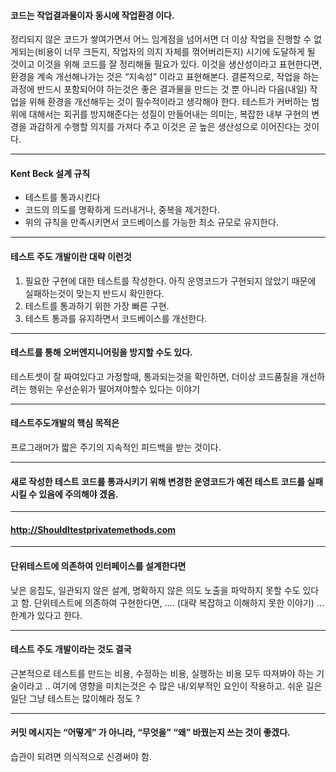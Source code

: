 
#### 코드는 작업결과물이자 동시에 작업환경 이다. 
정리되지 않은 코드가 쌓여가면서 어느 임계점을 넘어서면 더 이상 작업을 진행할 수 없게되는(비용이 너무 크든지, 작업자의 의지 자체를 꺾어버리든지) 시기에 도달하게 될 것이고 이것을 위해 코드를 잘 정리해둘 필요가 있다. 이것을 생산성이라고 표현한다면, 환경을 계속 개선해나가는 것은 “지속성” 이라고 표현해본다. 결론적으로, 작업을 하는 과정에 반드시 포함되어야 하는것은 좋은 결과물을 만드는 것 뿐 아니라 다음(내일) 작업을 위해 환경을 개선해두는 것이 필수적이라고 생각해야 한다. 테스트가 커버하는 범위에 대해서는 회귀를 방지해준다는 성질이 만들어내는 의미는, 복잡한 내부 구현의 변경을 과감하게 수행할 의지를 가져다 주고 이것은 곧 높은 생산성으로 이어진다는 것이다.

---

#### Kent Beck 설계 규칙
- 테스트를 통과시킨다
- 코드의 의도를 명확하게 드러내거나, 중복을 제거한다.
- 위의 규칙을 만족시키면서 코드베이스를 가능한 최소 규모로 유지한다.

---

#### 테스트 주도 개발이란 대략 이런것
1. 필요한 구현에 대한 테스트를 작성한다. 아직 운영코드가 구현되지 않았기 때문에 실패하는것이 맞는지 반드시 확인한다.
2. 테스트를 통과하기 위한 가장 빠른 구현.
3. 테스트 통과를 유지하면서 코드베이스를 개선한다.

---
    
#### 테스트를 통해 오버엔지니어링을 방지할 수도 있다. 
테스트셋이 잘 짜여있다고 가정할때, 통과되는것을 확인하면, 더이상 코드품질을 개선하려는 행위는 우선순위가 떨어져야할수 있다는 이야기 

---

#### 테스트주도개발의 핵심 목적은
프로그래머가 짧은 주기의 지속적인 피드백을 받는 것이다.

---

#### 새로 작성한 테스트 코드를 통과시키기 위해 변경한 운영코드가 예전 테스트 코드를 실패시킬 수 있음에 주의해야 겠음.

---

#### http://ShouldItestprivatemethods.com

---

#### 단위테스트에 의존하여 인터페이스를 설계한다면
낮은 응집도, 일관되지 않은 설계, 명확하지 않은 의도 노출을 파악하지 못할 수도 있다고 함. 단위테스트에 의존하여 구현한다면, …. (대략 복잡하고 이해하지 못한 이야기) … 한계가 있다고 한다.

---

#### 테스트 주도 개발이라는 것도 결국 
근본적으로 테스트를 만드는 비용, 수정하는 비용, 실행하는 비용 모두 따져봐야 하는 기술이라고 .. 여기에 영향을 미치는것은 수 많은 내/외부적인 요인이 작용하고. 쉬운 길은 일단 그냥 테스트는 많이해라 정도 ?

--- 

#### 커밋 메시지는 “어떻게” 가 아니라, “무엇을” “왜” 바꿨는지 쓰는 것이 좋겠다.
습관이 되려면 의식적으로 신경써야 함.

